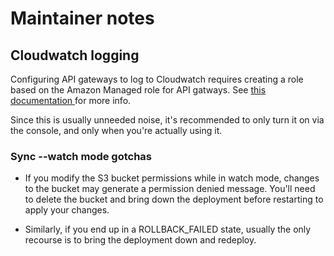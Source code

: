 # Maintainer notes

## Cloudwatch logging

Configuring API gateways to log to Cloudwatch requires creating a role based on the Amazon 
Managed role for API gatways. See [this documentation ](https://aws.amazon.com/premiumsupport/knowledge-center/api-gateway-cloudwatch-logs/) for more info.

Since this is usually unneeded noise, it's recommended to only turn it on via the console,
and only when you're actually using it.

### Sync --watch mode gotchas

- If you modify the S3 bucket permissions while in watch mode, changes to the bucket may generate a permission denied message. You'll need to delete the bucket and bring down the deployment before restarting to apply your changes.

- Similarly, if you end up in a ROLLBACK_FAILED state, usually the only recourse is to bring the deployment down and redeploy.